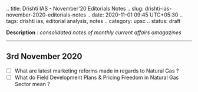 .. title: Drishti IAS - November'20 Editorials Notes
.. slug: drishti-ias-november-2020-editorials-notes
.. date: 2020-11-01 09:45 UTC+05:30
.. tags: drishti ias, editorial analysis, notes
.. category: upsc
.. status: draft

**Description** : *consolidated notes of monthly current affairs amagazines*

***
<!-- TEASER_END -->

##  3rd November 2020 
- [ ] What are latest marketing reforms made in regards to Natural Gas ?
- [ ] What do Field Development Plans & Pricing Freedom in Natural Gas Sector mean ?
